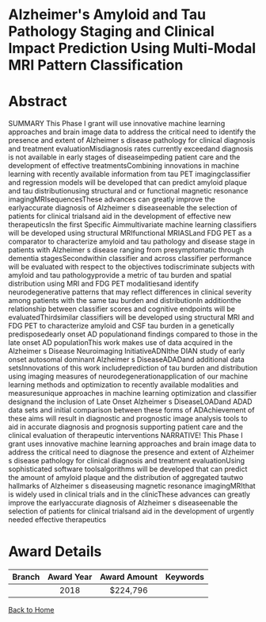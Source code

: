 
Alzheimer&#039;s Amyloid and Tau Pathology Staging and Clinical Impact Prediction Using Multi-Modal MRI Pattern Classification
==============================================================================================================================

# Abstract


SUMMARY
This Phase I grant will use innovative machine learning approaches and brain image data to address the
critical need to identify the presence and extent of Alzheimer s disease pathology for clinical diagnosis and
treatment evaluationMisdiagnosis rates currently exceedand diagnosis is not available in early stages
of diseaseimpeding patient care and the development of effective treatmentsCombining innovations in
machine learning with recently available information from tau PET imagingclassifier and regression models
will be developed that can predict amyloid plaque and tau distributionusing structural and or functional
magnetic resonance imagingMRIsequencesThese advances can greatly improve the earlyaccurate
diagnosis of Alzheimer s diseaseenable the selection of patients for clinical trialsand aid in the development
of effective new therapeuticsIn the first Specific Aimmultivariate machine learning classifiers will be developed using structural MRIfunctional MRIASLand FDG PET as a comparator to characterize amyloid and tau pathology and disease
stage in patients with Alzheimer s disease ranging from presymptomatic through dementia stagesSecondwithin classifier and across classifier performance will be evaluated with respect to the objectives todiscriminate subjects with amyloid and tau pathologyprovide a metric of tau burden and spatial distribution
using MRI and FDG PET modalitiesand identify neurodegenerative patterns that may reflect differences in
clinical severity among patients with the same tau burden and distributionIn additionthe relationship
between classifier scores and cognitive endpoints will be evaluatedThirdsimilar classifiers will be developed
using structural MRI and FDG PET to characterize amyloid and CSF tau burden in a genetically predisposedearly onset AD populationand findings compared to those in the late onset AD populationThis work makes use of data acquired in the Alzheimer s Disease Neuroimaging InitiativeADNIthe DIAN
study of early onset autosomal dominant Alzheimer s DiseaseADADand additional data setsInnovations
of this work includeprediction of tau burden and distribution using imaging measures of neurodegenerationapplication of our machine learning methods and optimization to recently available modalities and measuresunique approaches in machine learning optimization and classifier designand the inclusion of Late Onset
Alzheimer s DiseaseLOADand ADAD data sets and initial comparison between these forms of ADAchievement of these aims will result in diagnostic and prognostic image analysis tools to aid in accurate
diagnosis and prognosis supporting patient care and the clinical evaluation of therapeutic interventions NARRATIVE!
This Phase I grant uses innovative machine learning approaches and brain image data to address the critical
need to diagnose the presence and extent of Alzheimer s disease pathology for clinical diagnosis and
treatment evaluationUsing sophisticated software toolsalgorithms will be developed that can predict the
amount of amyloid plaque and the distribution of aggregated tautwo hallmarks of Alzheimer s diseaseusing
magnetic resonance imagingMRIthat is widely used in clinical trials and in the clinicThese advances can
greatly improve the earlyaccurate diagnosis of Alzheimer s diseaseenable the selection of patients for
clinical trialsand aid in the development of urgently needed effective therapeutics  

# Award Details

|Branch|Award Year|Award Amount|Keywords|
| :---: | :---: | :---: | :---: |
||2018|$224,796||
  
  


[Back to Home](https://github.com/chrischow/dod_sbir_awards/Reports/JH/#2374)